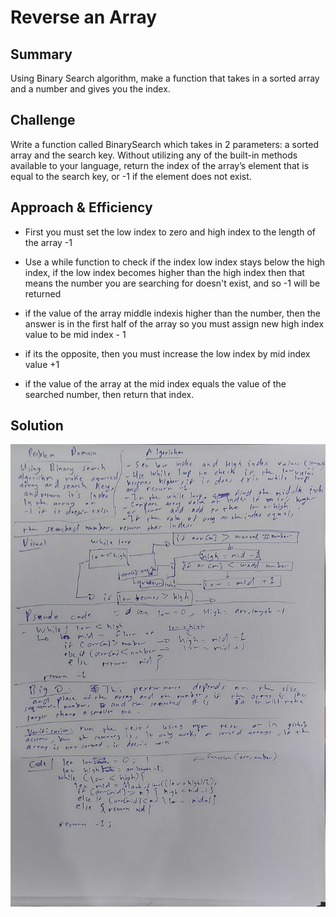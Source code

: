 # Reverse an Array

## Summary

Using Binary Search algorithm, make a function that takes in a sorted array and a number and gives you the index.

## Challenge

Write a function called BinarySearch which takes in 2 parameters: a sorted array and the search key. Without utilizing any of the built-in methods available to your language, return the index of the array’s element that is equal to the search key, or -1 if the element does not exist.

## Approach & Efficiency

* First you must set the low index to zero and high index to the length of the array -1

* Use a while function to check if the index low index stays below the high index, if the low index becomes higher than the high index then that means the number you are searching for doesn't exist, and so -1 will be returned

* if the value of the array middle indexis higher than the number, then the answer is in the first half of the array so you must assign new high index value to be mid index - 1

* if its the opposite, then you must increase the low index by mid index value +1

* if the value of the array at the mid index equals the value of the searched number, then return that index.

## Solution
![Binary Search](../../assets/arrayBinary.jpg)